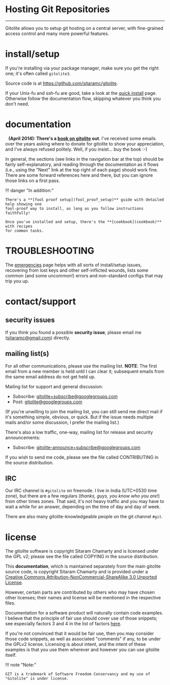 # Hosting Git Repositories

----

Gitolite allows you to setup git hosting on a central server, with
fine-grained access control and many more powerful features.

# install/setup

<span class="box-r">If you're installing via your package manager, make sure
you get the right one; it's often called `gitolite3`.</span>

Source code is at <https://github.com/sitaramc/gitolite>.

If your Unix-fu and ssh-fu are good, take a look at the [quick install](quick_install)
page.  Otherwise follow the documentation flow, skipping whatever you think
you don't need.

# documentation

<span class="green box-r" style="padding: 10px"> **(April 2014): There's a
[book on gitolite][book] out**.  I've received some emails over the years
asking where to donate for gitolite to show your appreciation, and I've always
refused politely.  Well, if you insist... buy the book :-) </span>

In general, the sections (see links in the navigation bar at the top) should
be fairly self-explanatory, and reading through the documentation as it flows
(i.e., using the "Next" link at the top right of each page) should work fine.
There are some forward references here and there, but you can ignore those
links on a first pass.

!!! danger "In addition:"

    There's a **[fool proof setup](fool_proof_setup)** guide with detailed help showing one
    fool-proof way to install, as long as you follow instructions faithfully!

    Once you've installed and setup, there's the **[cookbook](cookbook)** with recipes
    for common tasks.

# TROUBLESHOOTING

The [emergencies](emergencies) page helps with all sorts of install/setup issues,
recovering from lost keys and other self-inflicted wounds, lists some common
(and some uncommon!) errors and non-standard configs that may trip you up.

# contact/support

## security issues

<span class="red">If you think you found a possible **security issue**, please email me
(<sitaramc@gmail.com>) directly.</span>

## mailing list(s)

For all other communications, please use the mailing list.  **NOTE**: The
first email from a new member is held until I can clear it; subsequent emails
from the same email address do not get held up.

Mailing list for support and general discussion:

*   Subscribe: <gitolite+subscribe@googlegroups.com>
*   Post: <gitolite@googlegroups.com>

(If you're unwilling to join the mailing list, you can still send me direct
mail if it's something simple, obvious, or quick.  But if the issue needs
multiple mails and/or some discussion, I prefer the mailing list.)

There's also a low traffic, one-way, mailing list for release and security
announcements:

*   Subscribe: <gitolite-announce+subscribe@googlegroups.com>

If you wish to send me code, please see the file called CONTRIBUTING in the
source distribution.

## IRC

Our IRC channel is `#gitolite` on freenode.  I live in India (UTC+0530 time
zone), but there are a few regulars (*thanks, guys, you know who you are!*)
from other times zones.  That said, it's not heavy traffic and you may have to
wait a while for an answer, depending on the time of day and day of week.

There are also many gitolite-knowledgeable people on the git channel `#git`.

# license

The gitolite software is copyright Sitaram Chamarty and is licensed under the
GPL v2; please see the file called COPYING in the source distribution.

This **documentation**, which is maintained separately from the main gitolite
source code, is copyright Sitaram Chamarty and is provided under a [Creative
Commons Attribution-NonCommercial-ShareAlike 3.0 Unported
License](https://creativecommons.org/licenses/by-nc-sa/3.0/).

However, certain parts are contributed by others who may have chosen other
licenses; their names and license will be mentioned in the respective files.

Documentation for a software product will naturally contain code examples.  I
believe that the principle of fair use should cover use of those snippets; see
especially factors 3 and 4 in the list of factors
[here](https://en.wikipedia.org/wiki/Fair_use#Fair_use_under_United_States_law).

If you're not convinced that it would be fair use, then you may consider those
code snippets, as well as associated "comments" if any, to be under the GPLv2
license.  Licensing is about intent, and the intent of these examples is that
you use them wherever and however you can use gitolite itself.

!!! note "Note:"

    GIT is a trademark of Software Freedom Conservancy and my use of
    "Gitolite" is under license.

[basic]: basic.html
[advanced]: advanced.html
[book]: https://www.packtpub.com/gitolite-essentials/book


